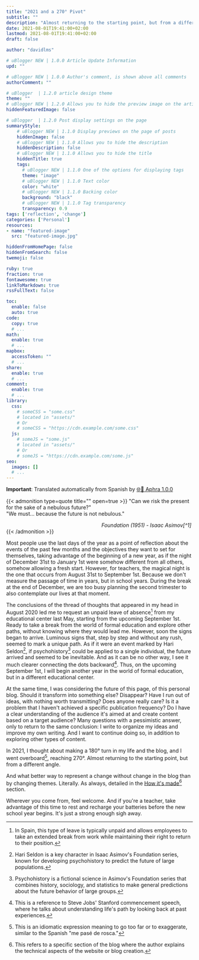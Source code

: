 ```yaml
---
title: "2021 and a 270° Pivot"
subtitle: ""
description: "Almost returning to the starting point, but from a different angle"
date: 2021-08-01T19:41:00+02:00
lastmod: 2021-08-01T19:41:00+02:00
draft: false

author: "davidlms"

# uBlogger NEW | 1.0.0 Article Update Information
upd: ""

# uBlogger NEW | 1.0.0 Author's comment, is shown above all comments
authorComment: ""

# uBlogger  | 1.2.0 article design theme
theme: ""
# uBlogger NEW | 1.2.0 Allows you to hide the preview image on the article page
hiddenFeaturedImage: false

# uBlogger  | 1.2.0 Post display settings on the page
summaryStyle:
    # uBlogger NEW | 1.1.0 Display previews on the page of posts
    hiddenImage: false
    # uBlogger NEW | 1.1.0 Allows you to hide the description
    hiddenDescription: false
    # uBlogger NEW | 1.1.0 Allows you to hide the title
    hiddenTitle: true
    tags:
      # uBlogger NEW | 1.1.0 One of the options for displaying tags
      theme: "image"
      # uBlogger NEW | 1.1.0 Text color
      color: "white"
      # uBlogger NEW | 1.1.0 Backing color
      background: "black"
      # uBlogger NEW | 1.1.0 Tag transparency
      transparency: 0.9
tags: ['reflection', 'change']
categories: ['Personal']
resources:
- name: "featured-image"
  src: "featured-image.jpg"

hiddenFromHomePage: false
hiddenFromSearch: false
twemoji: false

ruby: true
fraction: true
fontawesome: true
linkToMarkdown: true
rssFullText: false

toc:
  enable: false
  auto: true
code:
  copy: true
  # ...
math:
  enable: true
  # ...
mapbox:
  accessToken: ""
  # ...
share:
  enable: true
  # ...
comment:
  enable: true
  # ...
library:
  css:
    # someCSS = "some.css"
    # located in "assets/"
    # Or
    # someCSS = "https://cdn.example.com/some.css"
  js:
    # someJS = "some.js"
    # located in "assets/"
    # Or
    # someJS = "https://cdn.example.com/some.js"
seo:
  images: []
  # ...
---
```


**Important**: Translated automatically from Spanish by [🌐💬 Aphra 1.0.0](https://github.com/DavidLMS/aphra)

{{< admonition type=quote title="" open=true >}}
"Can we risk the present for the sake of a nebulous future?"<br>
"We must... because the future is not nebulous."
<div style='text-align:right'><i>Foundation (1951) - Isaac Asimov[^1]&nbsp;</i></div>
{{< /admonition >}}

Most people use the last days of the year as a point of reflection about the events of the past few months and the objectives they want to set for themselves, taking advantage of the beginning of a new year, as if the night of December 31st to January 1st were somehow different from all others, somehow allowing a fresh start. However, for teachers, the magical night is the one that occurs from August 31st to September 1st. Because we don't measure the passage of time in years, but in school years. During the break at the end of December, we are too busy planning the second trimester to also contemplate our lives at that moment.

The conclusions of the thread of thoughts that appeared in my head in August 2020 led me to request an unpaid leave of absence[^2] from my educational center last May, starting from the upcoming September 1st. Ready to take a break from the world of formal education and explore other paths, without knowing where they would lead me. However, soon the signs began to arrive. Luminous signs that, step by step and without any rush, seemed to mark a unique path. As if it were an event marked by Hari Seldon[^3], if psychohistory[^4] could be applied to a single individual, the future arrived and seemed to be inevitable. And as it can be no other way, I see it much clearer connecting the dots backward[^5]. Thus, on the upcoming September 1st, I will begin another year in the world of formal education, but in a different educational center.

At the same time, I was considering the future of this page, of this personal blog. Should it transform into something else? Disappear? Have I run out of ideas, with nothing worth transmitting? Does anyone really care? Is it a problem that I haven't achieved a specific publication frequency? Do I have a clear understanding of the audience it's aimed at and create content based on a target audience? Many questions with a pessimistic answer, only to return to the same conclusion: I write to organize my ideas and improve my own writing. And I want to continue doing so, in addition to exploring other types of content.

In 2021, I thought about making a 180° turn in my life and the blog, and I went overboard[^6], reaching 270°. Almost returning to the starting point, but from a different angle.

And what better way to represent a change without change in the blog than by changing themes. Literally. As always, detailed in the [How it's made](/como-se-hace)[^7] section.

Wherever you come from, feel welcome. And if you're a teacher, take advantage of this time to rest and recharge your batteries before the new school year begins. It's just a strong enough sigh away.

[^1]: This is a reference to Asimov's science fiction novel series, which introduces concepts like psychohistory and Hari Seldon.
[^2]: In Spain, this type of leave is typically unpaid and allows employees to take an extended break from work while maintaining their right to return to their position.
[^3]: Hari Seldon is a key character in Isaac Asimov's Foundation series, known for developing psychohistory to predict the future of large populations.
[^4]: Psychohistory is a fictional science in Asimov's Foundation series that combines history, sociology, and statistics to make general predictions about the future behavior of large groups.
[^5]: This is a reference to Steve Jobs' Stanford commencement speech, where he talks about understanding life's path by looking back at past experiences.
[^6]: This is an idiomatic expression meaning to go too far or to exaggerate, similar to the Spanish "me pasé de rosca."
[^7]: This refers to a specific section of the blog where the author explains the technical aspects of the website or blog creation.
